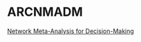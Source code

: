 # ARCNMADM

[Network Meta-Analysis for Decision-Making](https://www.wiley.com//legacy/wileychi/dias/index.html?type=Home)
